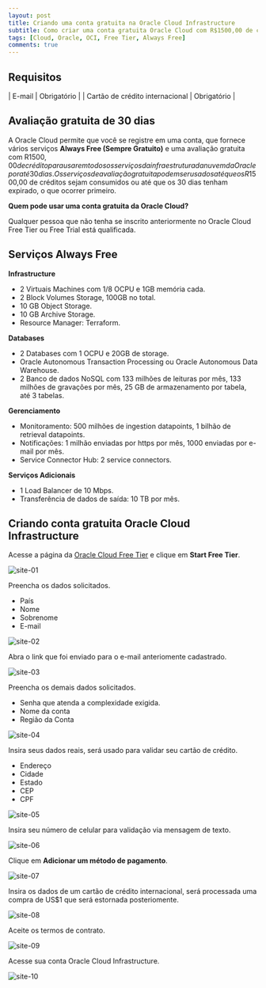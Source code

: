 ```yaml
---
layout: post
title: Criando uma conta gratuita na Oracle Cloud Infrastructure
subtitle: Como criar uma conta gratuita Oracle Cloud com R$1500,00 de créditos por 30 dias
tags: [Cloud, Oracle, OCI, Free Tier, Always Free]
comments: true
---
```


## Requisitos

| E-mail | Obrigatório |
| Cartão de crédito internacional | Obrigatório |

## Avaliação gratuita de 30 dias

A Oracle Cloud permite que você se registre em uma conta, que fornece vários serviços **Always Free (Sempre Gratuito)** e uma avaliação gratuita com R$1500,00 de crédito para usar em todos os serviços da infraestrutura da nuvem da Oracle por até 30 dias. Os serviços de avaliação gratuita podem ser usados até que os R$1500,00 de créditos sejam consumidos ou até que os 30 dias tenham expirado, o que ocorrer primeiro.

**Quem pode usar uma conta gratuita da Oracle Cloud?** 

Qualquer pessoa que não tenha se inscrito anteriormente no Oracle Cloud Free Tier ou Free Trial está qualificada.

## Serviços Always Free

**Infrastructure**

- 2 Virtuais Machines com 1/8 OCPU e 1GB memória cada.
- 2 Block Volumes Storage, 100GB no total.
- 10 GB Object Storage.
- 10 GB Archive Storage.
- Resource Manager: Terraform.

**Databases**

- 2 Databases com 1 OCPU e 20GB de storage.
- Oracle Autonomous Transaction Processing ou Oracle Autonomous Data Warehouse.
- 2 Banco de dados NoSQL com 133 milhões de leituras por mês, 133 milhões de gravações por mês, 25 GB de armazenamento por tabela, até 3 tabelas.

**Gerenciamento**

- Monitoramento: 500 milhões de ingestion datapoints, 1 bilhão de retrieval datapoints.
- Notificações: 1 milhão enviadas por https por mês, 1000 enviadas por e-mail por mês.
- Service Connector Hub: 2 service connectors.

**Serviços Adicionais**

- 1 Load Balancer de 10 Mbps.
- Transferência de dados de saída: 10 TB por mês.

## Criando conta gratuita Oracle Cloud Infrastructure

Acesse a página da [Oracle Cloud Free Tier](https://www.oracle.com/cloud/free) e clique em **Start Free Tier**.

![site-01](https://objectstorage.sa-saopaulo-1.oraclecloud.com/p/YTMCwc5PeCT69oFgLdh29jJXGR12ACld58wvmDTDWipVXw2IBZEx2fTR9lc3ZuCE/n/gr8gkzaf8nit/b/bucket-euoraf4-site/o/FREE-TIER/site01.png)

Preencha os dados solicitados.

- País
- Nome
- Sobrenome
- E-mail

![site-02](https://objectstorage.sa-saopaulo-1.oraclecloud.com/p/bAKMIKeaxeTGRZgdr1rqvHhRekI2RLB-qrkzcH9kNHVddXLtZDkKt-DsoNhuiIZX/n/gr8gkzaf8nit/b/bucket-euoraf4-site/o/FREE-TIER/site02.png)

Abra o link que foi enviado para o e-mail anteriomente cadastrado.

![site-03](https://objectstorage.sa-saopaulo-1.oraclecloud.com/p/JgcQqMt3LcfmEIEWeXjzM-56xkXI5PFYCQFu7Xi5x4E3_OuM9iXRlTBMscE_z7Iw/n/gr8gkzaf8nit/b/bucket-euoraf4-site/o/FREE-TIER/site03.png)


Preencha os demais dados solicitados.

- Senha que atenda a complexidade exigida.
- Nome da conta
- Região da Conta

![site-04](https://objectstorage.sa-saopaulo-1.oraclecloud.com/p/qLBAT3y4xhRUdQ26fisi7q844K5CVec3OFeofVzVPAL2MY5xwyxw0rFP1jTi0yiM/n/gr8gkzaf8nit/b/bucket-euoraf4-site/o/FREE-TIER/site04.png)

Insira seus dados reais, será usado para validar seu cartão de crédito.

- Endereço
- Cidade
- Estado
- CEP
- CPF

![site-05](https://objectstorage.sa-saopaulo-1.oraclecloud.com/p/hxHNleAqAWEf5tlI4ry_Pft-j_VDz9kO2GzXFblvuyhig9yiKrLeaCRmHU2oFul0/n/gr8gkzaf8nit/b/bucket-euoraf4-site/o/FREE-TIER/site05.png)

Insira seu número de celular para validação via mensagem de texto.

![site-06](https://objectstorage.sa-saopaulo-1.oraclecloud.com/p/bOFLVpgMyFcqC1FgYDGThcOfsp6ZxLEipxqHF2O5zAZXBNXfC5_DMWhKHt5p_rjh/n/gr8gkzaf8nit/b/bucket-euoraf4-site/o/FREE-TIER/site06.png)

Clique em **Adicionar um método de pagamento**.

![site-07](https://objectstorage.sa-saopaulo-1.oraclecloud.com/p/Tbph9fDtaxqKm4DT7KdA-RnjrtX-dE_VAzb1jdAMxghIqmAmiM5Ez6OkNgKHCedd/n/gr8gkzaf8nit/b/bucket-euoraf4-site/o/FREE-TIER/site07.png)

Insira os dados de um cartão de crédito internacional, será processada uma compra de US$1 que será estornada posteriomente.

![site-08](https://objectstorage.sa-saopaulo-1.oraclecloud.com/p/o3fvEaI0WNuj9oIT7ic9ky1tw6oSqr0nU_EIZ-9-fSK4iOuMyhaOLA0d90lieXYv/n/gr8gkzaf8nit/b/bucket-euoraf4-site/o/FREE-TIER/site08.png)

Aceite os termos de contrato.

![site-09](https://objectstorage.sa-saopaulo-1.oraclecloud.com/p/D_l5Axqj5EuhAkHpxBQZ9p6CJGC1PzmfbqJXg4tIVWLx8IVhInXWB7_Ts5WCi8zD/n/gr8gkzaf8nit/b/bucket-euoraf4-site/o/FREE-TIER/site09.png)

Acesse sua conta Oracle Cloud Infrastructure.

![site-10](https://objectstorage.sa-saopaulo-1.oraclecloud.com/p/59OwCJz1UkZn3Npun_RP1X5asJ0m51knw-g8Fhz880ohhFd9WvBQMnBZqtIXnaZH/n/gr8gkzaf8nit/b/bucket-euoraf4-site/o/FREE-TIER/site10.png)
